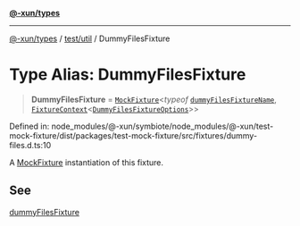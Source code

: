 [**@-xun/types**](../../../README.md)

***

[@-xun/types](../../../README.md) / [test/util](../README.md) / DummyFilesFixture

# Type Alias: DummyFilesFixture

> **DummyFilesFixture** = [`MockFixture`](MockFixture.md)\<*typeof* [`dummyFilesFixtureName`](../variables/dummyFilesFixtureName.md), [`FixtureContext`](FixtureContext.md)\<[`DummyFilesFixtureOptions`](DummyFilesFixtureOptions.md)\>\>

Defined in: node\_modules/@-xun/symbiote/node\_modules/@-xun/test-mock-fixture/dist/packages/test-mock-fixture/src/fixtures/dummy-files.d.ts:10

A [MockFixture](MockFixture.md) instantiation of this fixture.

## See

[dummyFilesFixture](../functions/dummyFilesFixture.md)
